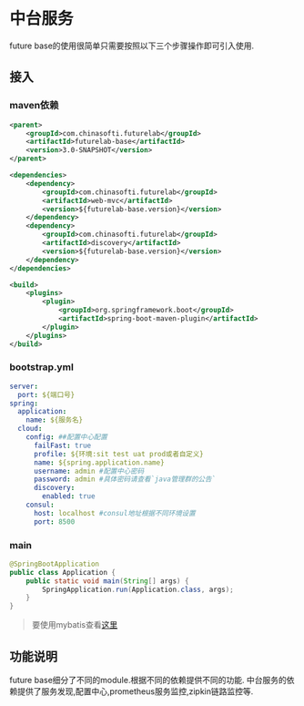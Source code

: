 # 中台服务

future base的使用很简单只需要按照以下三个步骤操作即可引入使用.

## 接入

### maven依赖

```xml
<parent>
    <groupId>com.chinasofti.futurelab</groupId>
    <artifactId>futurelab-base</artifactId>
    <version>3.0-SNAPSHOT</version>
</parent>

<dependencies>
    <dependency>
        <groupId>com.chinasofti.futurelab</groupId>
        <artifactId>web-mvc</artifactId>
        <version>${futurelab-base.version}</version>
    </dependency>
    <dependency>
        <groupId>com.chinasofti.futurelab</groupId>
        <artifactId>discovery</artifactId>
        <version>${futurelab-base.version}</version>
    </dependency>
</dependencies>

<build>
    <plugins>
        <plugin>
            <groupId>org.springframework.boot</groupId>
            <artifactId>spring-boot-maven-plugin</artifactId>
        </plugin>
    </plugins>
</build>
```

### bootstrap.yml

```yaml
server:
  port: ${端口号}
spring:
  application:
    name: ${服务名}
  cloud:
    config: ##配置中心配置
      failFast: true
      profile: ${环境:sit test uat prod或者自定义}
      name: ${spring.application.name}
      username: admin #配置中心密码
      password: admin #具体密码请查看`java管理群的公告`
      discovery:
        enabled: true
    consul:
      host: localhost #consul地址根据不同环境设置
      port: 8500
```

### main

```java
@SpringBootApplication
public class Application {
    public static void main(String[] args) {
        SpringApplication.run(Application.class, args);
    }
}
```

> 要使用mybatis查看[这里](mysql.md)



## 功能说明

future base细分了不同的module.根据不同的依赖提供不同的功能. 中台服务的依赖提供了服务发现,配置中心,prometheus服务监控,zipkin链路监控等.


